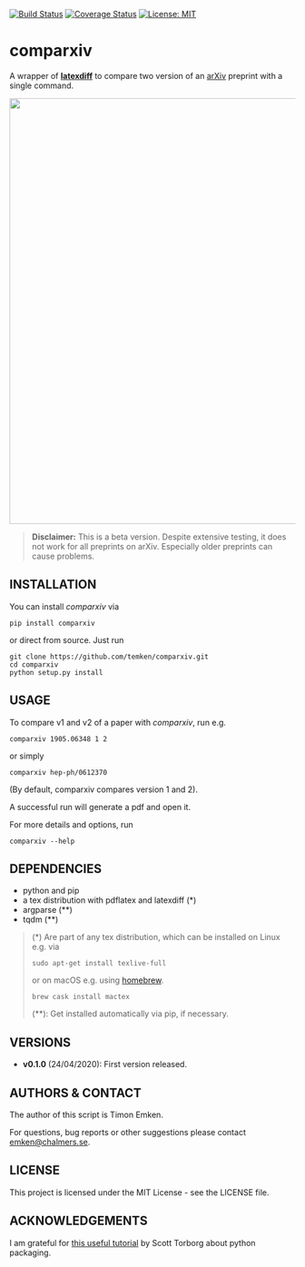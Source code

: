 
[![Build Status](https://travis-ci.com/temken/comparxiv.svg?branch=master)](https://travis-ci.com/temken/comparxiv)
[![Coverage Status](https://coveralls.io/repos/github/temken/comparxiv/badge.svg?branch=master)](https://coveralls.io/github/temken/comparxiv?branch=master)
[![License: MIT](https://img.shields.io/badge/License-MIT-blue.svg)](https://opensource.org/licenses/MIT)

# comparxiv 

A wrapper of [**latexdiff**](https://ctan.org/pkg/latexdiff?lang=en) to compare two version of an [arXiv](https://arxiv.org) preprint with a single command.

<img src="https://user-images.githubusercontent.com/29034913/80016516-81de0b00-84d3-11ea-92b9-325fd2e219f4.png" width="750">

> **Disclaimer:** This is a beta version. Despite extensive testing, it does not work for all preprints on arXiv. Especially older preprints can cause problems.

## INSTALLATION
You can install *comparxiv* via
```
pip install comparxiv
```

or direct from source. Just run

```
git clone https://github.com/temken/comparxiv.git
cd comparxiv 
python setup.py install
```

## USAGE
To compare v1 and v2 of a paper with *comparxiv*, run e.g.
```
comparxiv 1905.06348 1 2
```

or simply

```
comparxiv hep-ph/0612370
```

(By default, comparxiv compares version 1 and 2).

A successful run will generate a pdf and open it.

For more details and options, run
```
comparxiv --help
```

## DEPENDENCIES

- python and pip
- a tex distribution with pdflatex and latexdiff (*)
- argparse (**)
- tqdm (**)

> (*) Are part of any tex distribution, which can be installed on Linux e.g. via
> ```
> sudo apt-get install texlive-full
> ```
> or on macOS e.g. using [homebrew](https://brew.sh/).
> ```
> brew cask install mactex
> ```
> (**): Get installed automatically via pip, if necessary.

## VERSIONS

- **v0.1.0** (24/04/2020): First version released.

## AUTHORS & CONTACT

The author of this script is Timon Emken.

For questions, bug reports or other suggestions please contact [emken@chalmers.se](mailto:emken@chalmers.se).


## LICENSE

This project is licensed under the MIT License - see the LICENSE file.

## ACKNOWLEDGEMENTS

I am grateful for [this useful tutorial](https://python-packaging.readthedocs.io/en/latest/index.html) by Scott Torborg about python packaging.
